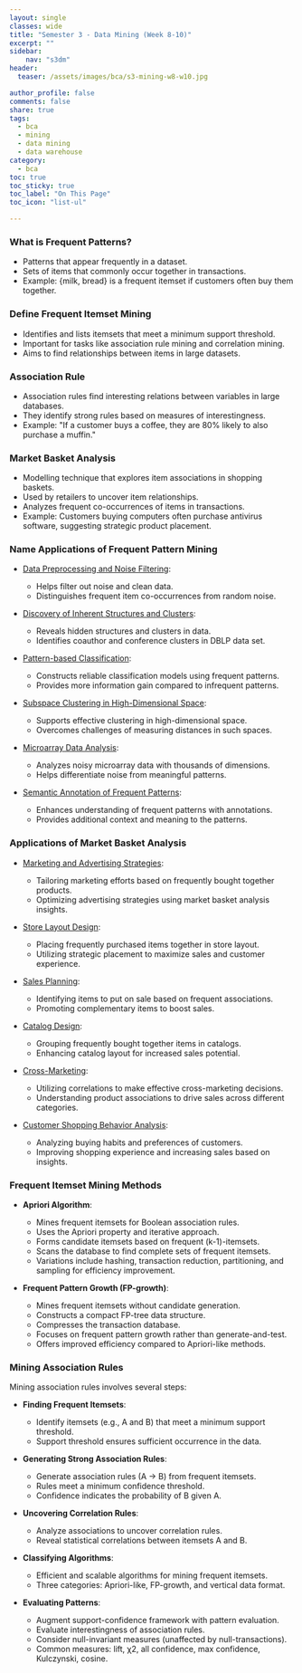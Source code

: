 ```yaml
---
layout: single
classes: wide
title: "Semester 3 - Data Mining (Week 8-10)"
excerpt: ""
sidebar:
    nav: "s3dm"
header:
  teaser: /assets/images/bca/s3-mining-w8-w10.jpg

author_profile: false
comments: false
share: true
tags:
  - bca
  - mining
  - data mining
  - data warehouse
category:
  - bca
toc: true
toc_sticky: true
toc_label: "On This Page"
toc_icon: "list-ul"

---
```


### What is Frequent Patterns?

- Patterns that appear frequently in a dataset.
- Sets of items that commonly occur together in transactions.
- Example: {milk, bread} is a frequent itemset if customers often buy them together.

### Define Frequent Itemset Mining

- Identifies and lists itemsets that meet a minimum support threshold.
- Important for tasks like association rule mining and correlation mining.
- Aims to find relationships between items in large datasets.

### Association Rule

- Association rules find interesting relations between variables in large databases.
- They identify strong rules based on measures of interestingness.
- Example: "If a customer buys a coffee, they are 80% likely to also purchase a muffin."

### Market Basket Analysis

- Modelling technique that explores item associations in shopping baskets.
- Used by retailers to uncover item relationships.
- Analyzes frequent co-occurrences of items in transactions.
- Example: Customers buying computers often purchase antivirus software, suggesting strategic product placement.

### Name Applications of Frequent Pattern Mining

- <u>Data Preprocessing and Noise Filtering</u>:
  - Helps filter out noise and clean data.
  - Distinguishes frequent item co-occurrences from random noise.

- <u>Discovery of Inherent Structures and Clusters</u>:
  - Reveals hidden structures and clusters in data.
  - Identifies coauthor and conference clusters in DBLP data set.

- <u>Pattern-based Classification</u>:
  - Constructs reliable classification models using frequent patterns.
  - Provides more information gain compared to infrequent patterns.

- <u>Subspace Clustering in High-Dimensional Space</u>:
  - Supports effective clustering in high-dimensional space.
  - Overcomes challenges of measuring distances in such spaces.

- <u>Microarray Data Analysis</u>:
  - Analyzes noisy microarray data with thousands of dimensions.
  - Helps differentiate noise from meaningful patterns.

- <u>Semantic Annotation of Frequent Patterns</u>:
  - Enhances understanding of frequent patterns with annotations.
  - Provides additional context and meaning to the patterns.


### Applications of Market Basket Analysis

- <u>Marketing and Advertising Strategies</u>:
  - Tailoring marketing efforts based on frequently bought together products.
  - Optimizing advertising strategies using market basket analysis insights.

- <u>Store Layout Design</u>:
  - Placing frequently purchased items together in store layout.
  - Utilizing strategic placement to maximize sales and customer experience.

- <u>Sales Planning</u>:
  - Identifying items to put on sale based on frequent associations.
  - Promoting complementary items to boost sales.

- <u>Catalog Design</u>:
  - Grouping frequently bought together items in catalogs.
  - Enhancing catalog layout for increased sales potential.

- <u>Cross-Marketing</u>:
  - Utilizing correlations to make effective cross-marketing decisions.
  - Understanding product associations to drive sales across different categories.

- <u>Customer Shopping Behavior Analysis</u>:
  - Analyzing buying habits and preferences of customers.
  - Improving shopping experience and increasing sales based on insights.



### Frequent Itemset Mining Methods

- **Apriori Algorithm**:
  - Mines frequent itemsets for Boolean association rules.
  - Uses the Apriori property and iterative approach.
  - Forms candidate itemsets based on frequent (k-1)-itemsets.
  - Scans the database to find complete sets of frequent itemsets.
  - Variations include hashing, transaction reduction, partitioning, and sampling for efficiency improvement.

- **Frequent Pattern Growth (FP-growth)**:
  - Mines frequent itemsets without candidate generation.
  - Constructs a compact FP-tree data structure.
  - Compresses the transaction database.
  - Focuses on frequent pattern growth rather than generate-and-test.
  - Offers improved efficiency compared to Apriori-like methods.

### Mining Association Rules

Mining association rules involves several steps:

- **Finding Frequent Itemsets**:
  - Identify itemsets (e.g., A and B) that meet a minimum support threshold.
  - Support threshold ensures sufficient occurrence in the data.

- **Generating Strong Association Rules**:
  - Generate association rules (A -> B) from frequent itemsets.
  - Rules meet a minimum confidence threshold.
  - Confidence indicates the probability of B given A.

- **Uncovering Correlation Rules**:
  - Analyze associations to uncover correlation rules.
  - Reveal statistical correlations between itemsets A and B.

- **Classifying Algorithms**:
  - Efficient and scalable algorithms for mining frequent itemsets.
  - Three categories: Apriori-like, FP-growth, and vertical data format.

- **Evaluating Patterns**:
  - Augment support-confidence framework with pattern evaluation.
  - Evaluate interestingness of association rules.
  - Consider null-invariant measures (unaffected by null-transactions).
  - Common measures: lift, χ2, all confidence, max confidence, Kulczynski, cosine.